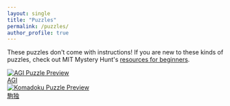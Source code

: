 ```yaml
---
layout: single
title: "Puzzles"
permalink: /puzzles/
author_profile: true
---
```


These puzzles don't come with instructions! If you are new to these kinds of puzzles, check out MIT Mystery Hunt's [resources for beginners](https://puzzles.mit.edu/resources.html).
<div class="puzzle-gallery">
  <div class="puzzle-item">
    <a href="{{ site.baseurl }}/puzzles/agi">
      <img src="{{ site.baseurl }}/assets/puzzles/agi/preview.png" alt="AGI Puzzle Preview" class="puzzle-preview-image">
      <div class="puzzle-item-title">AGI</div>
    </a>
  </div>
  <div class="puzzle-item">
    <a href="{{ site.baseurl }}/puzzles/駒独">
      <img src="{{ site.baseurl }}/assets/puzzles/駒独/image1.png" alt="Komadoku Puzzle Preview" class="puzzle-preview-image">
      <div class="puzzle-item-title">駒独</div>
    </a>
  </div>
</div>
